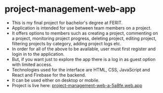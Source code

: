 # project-management-web-app
* This is my final project for bachelor's degree at FERIT.
* Application is intended for use between team members on a project.
* It offers options to members such as creating a project, commenting on a project, monitoring project progress, deleting project, editing project, filtering projects by category, adding project logs etc.
* In order for all of the above to be available, user must first register and login in to the application.
* But, if you want just to explore the app there is a log in as guest option with limited access.
* Technologies used for the interface are HTML, CSS, JavaScript and React and Firebase for the backend.
* It can be used either on desktop or mobile.
* Project is live here: [project-management-web-a-5a8fe.web.app](https://project-management-web-a-5a8fe.web.app)
